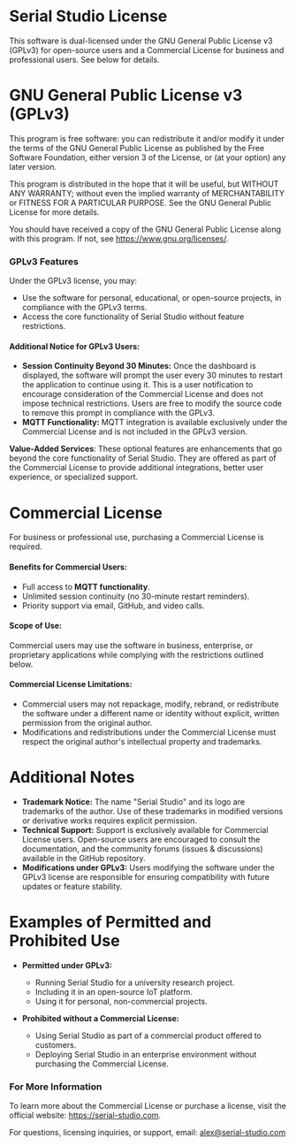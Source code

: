 Serial Studio License
=====================  

This software is dual-licensed under the GNU General Public License v3 (GPLv3) 
for open-source users and a Commercial License for business and professional 
users. See below for details.  

GNU General Public License v3 (GPLv3)  
===================================== 
This program is free software: you can redistribute it and/or modify it under 
the terms of the GNU General Public License as published by the Free Software 
Foundation, either version 3 of the License, or (at your option) any later 
version.  

This program is distributed in the hope that it will be useful, but WITHOUT ANY 
WARRANTY; without even the implied warranty of MERCHANTABILITY or FITNESS FOR A 
PARTICULAR PURPOSE. See the GNU General Public License for more details.  

You should have received a copy of the GNU General Public License along with 
this program. If not, see <https://www.gnu.org/licenses/>.  

### GPLv3 Features  
Under the GPLv3 license, you may:
- Use the software for personal, educational, or open-source projects, in 
  compliance with the GPLv3 terms.
- Access the core functionality of Serial Studio without feature restrictions.  

#### Additional Notice for GPLv3 Users:  
- **Session Continuity Beyond 30 Minutes:** Once the dashboard is displayed, the
  software will prompt the user every 30 minutes to restart the application to 
  continue using it. This is a user notification to encourage consideration of 
  the Commercial License and does not impose technical restrictions. 
  Users are free to modify the source code to remove this prompt in compliance 
  with the GPLv3.  
- **MQTT Functionality:** MQTT integration is available exclusively under the 
  Commercial License and is not included in the GPLv3 version.  

**Value-Added Services**: These optional features are enhancements that go 
beyond the core functionality of Serial Studio. They are offered as part of the 
Commercial License to provide additional integrations, better user experience, 
or specialized support.  

Commercial License  
==================  
For business or professional use, purchasing a Commercial License is required.  

#### Benefits for Commercial Users:  
- Full access to **MQTT functionality**.  
- Unlimited session continuity (no 30-minute restart reminders).  
- Priority support via email, GitHub, and video calls.  

#### Scope of Use:  
Commercial users may use the software in business, enterprise, or proprietary 
applications while complying with the restrictions outlined below.

#### Commercial License Limitations:  
- Commercial users may not repackage, modify, rebrand, or redistribute the 
  software under a different name or identity without explicit, written 
  permission from the original author.  
- Modifications and redistributions under the Commercial License must respect 
  the original author's intellectual property and trademarks.  

Additional Notes
================

- **Trademark Notice:** The name "Serial Studio" and its logo are trademarks of 
  the author. Use of these trademarks in modified versions or derivative works 
  requires explicit permission.  
- **Technical Support:** Support is exclusively available for Commercial License 
  users. Open-source users are encouraged to consult the documentation, 
  and the community forums (issues & discussions) available in the GitHub 
  repository.  
- **Modifications under GPLv3:** Users modifying the software under the GPLv3 
  license are responsible for ensuring compatibility with future updates or 
  feature stability.  

Examples of Permitted and Prohibited Use 
========================================

- **Permitted under GPLv3:**  
  - Running Serial Studio for a university research project.  
  - Including it in an open-source IoT platform.  
  - Using it for personal, non-commercial projects.

- **Prohibited without a Commercial License:**  
  - Using Serial Studio as part of a commercial product offered to customers.  
  - Deploying Serial Studio in an enterprise environment without purchasing the 
    Commercial License.  

### For More Information  

To learn more about the Commercial License or purchase a license, visit the 
official website: <https://serial-studio.com>.  

For questions, licensing inquiries, or support, email: <alex@serial-studio.com> 
